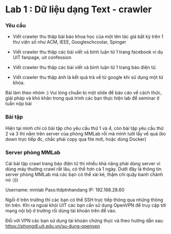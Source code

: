 # Lab 1 : Dữ liệu dạng Text - crawler

### Yêu cầu

- Viết crawler thu thập bài báo khoa học của một tên tác giả bất kỳ trên 1 thư viện số như ACM, IEEE, Googleschcoolar, Spinger

- Viết crawler thu thập các bài viết và bình luận từ 1 trang facebook ví dụ UIT fanpage, uit confession

- Viết crawler thu thập các bài viết và bình luận từ 1 trang báo điện tử.

- Viết crawler thu thập ảnh là kết quả trả về từ google khi sử dụng một từ khóa.

Bài làm theo nhóm :) Vui lòng chuẩn bị một slide để báo cáo về cách thức, giải pháp và khó khăn trong quá trình các bạn thực hiện lab để seminar ở tuần nộp bài

### Bài tập

Hiện tại mình chỉ có bài tập cho yêu cầu thứ 1 và 4, còn bài tập yêu cầu thứ 2 và 3 thì nằm trên server của phòng MMLab rồi mà mình lười lấy về quá (ko down trực tiếp đc, chắc phải copy qua file mới, hoặc dùng Docker)

### Server phòng MMLab

Cái bài tập crawl trang báo điện tử thì nhiều khả năng phải dùng server vì dùng máy thường crawl rất lâu, có thể hơn cả 1 ngày. Dưới đây là thông tin server phòng MMLab mà các bạn có thể xài ké, thậm chí quậy banh chành nó :)))

Username: mmlab
Pass:ttdptnhandang
IP: 192.168.28.60

Ngồi ở trên trường thì các bạn có thể SSH trực tiếp thông qua những thông tin trên. Khi ra ngoài khỏi UIT các bạn cần sử dụng OpenVPN để truy cập tới mạng nội bộ ở trường rồi dùng tài khoản trên để vào.

Đối với VPN các bạn sử dụng tài khoản chứng thực và theo hướng dẫn sau: https://phongdl.uit.edu.vn/su-dung-openvpn
